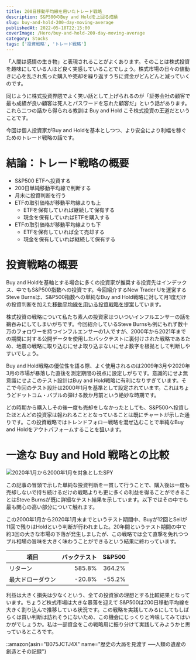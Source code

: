 ```yaml
---
title: 200日移動平均線を用いたトレード戦略
description: S&P500のBuy and Holdを上回る成績
slug: buy-and-hold-200-day-moving-average
publishedAt: 2022-05-18T22:15:00
coverImage: /Hero/buy-and-hold-200-day-moving-average
category: Stocks
tags: ['投資戦略', 'トレード戦略']
---
```


「人間は感情の生き物」と表現されることがよくあります。そのことは株式投資を趣味にしている人ほど良く実感していることでしょう。株式市場の日々の値動きに心を乱され焦った購入や売却を繰り返すうちに資金がどんどんと減っていくのです。

同じように株式投資界隈でよく笑い話として上げられるのが「証券会社の顧客で最も成績が良い顧客は死人とパスワードを忘れた顧客だ」という話があります。これら二つの話から得られる教訓は Buy and Hold こそ株式投資の王道だということです。

今回は個人投資家がBuy and Holdを基本としつつ、より安全により利幅を稼ぐためのトレード戦略の話です。

# 結論：トレード戦略の概要

- S&P500 ETFへ投資する
- 200日単純移動平均線で判断する
- 月末に投資判断を行う
- ETFの取引価格が移動平均線よりも上
  - ETFを保有していれば継続して保有する
  - 現金を保有していればETFを購入する
- ETFの取引価格が移動平均線よりも下
  - ETFを保有していれば全て売却する
  - 現金を保有していれば継続して保有する

# 投資戦略の概要

Buy and Holdを基軸とする場合に多くの投資家が推奨する投資先はインデックス、中でもS&P500指数への投資です。今回紹介するNew Trader Uを運営するSteve Burnsは、S&P500指数への単純なBuy and Hold戦略に対して月1度だけの投資判断を加えた[移動平均線を用いる投資戦略を提案](https://www.newtraderu.com/2021/06/30/200-day-moving-average-vs-buy-and-hold/)しています。

株式投資の戦略について私たち素人の投資家はついついインフルエンサーの話を鵜吞みにしてしまいがちです。今回紹介しているSteve Burnsも例にもれず数十万のフォロワーを持つインフルエンサーの1人ですが、2000年から2021年までの期間に対する公開データを使用したバックテストに裏付けされた戦略であるため、地震の戦略に取り込むにせよ取り込まないにせよ数字を根拠として判断しやすいでしょう。

Buy and Hold戦略の優位性を語る際、よく使用されるのは2009年3月や2020年3月の市場が暴落した直後を測定期間の視点に設定しがちです。意識的にせよ無意識にせよこのテスト設計はBuy and Hold戦略に有利になりすぎています。そこで今回のテスト設計は2000年1月を基準として設定されています。これはちょうどドットコム・バブルの弾ける数か月前という絶妙な時期です。

どの時期から購入しその後一度も売却をしなかったとしても、S&P500へ投資したほとんどの投資家は報われることとなっていることは既にチャートが示した通りです。この投資戦略ではトレンドフォロー戦略を混ぜ込むことで単純なBuy and Holdをアウトパフォームすることを狙います。

# 一途な Buy and Hold 戦略との比較

![2020年1月から2000年1月を対象としたSPY](/Stocks/dma200VsBuyAndHold)

この記事の冒頭で示した単純な投資判断を一貫して行うことで、購入後は一度も売却しないで持ち続けるだけの戦略よりも更に多くの利益を得ることができることはSteve Burnsが既に詳細なテスト結果を示しています。以下ではその中でも最も関心の高い部分について触れます。

この2000年1月から2020年1月末までというテスト期間中、Buyが12回とSellが11回で残りはHoldという判断が行われました。20年間というテスト期間の中で約3回の大きな市場の下落が発生しましたが、この戦略では全て直撃を免れつつブル相場の旨味を大きく味わうことができるという結果に終わっています。

| 項目             | バックテスト | S&P500 |
| ---------------- | -----------: | -----: |
| リターン         |       585.8% | 364.2% |
| 最大ドローダウン |       -20.8% | -55.2% |

利益は大きく損失は少なくという、全ての投資家の理想とする比較結果となっています。ちょうど株式市場は大きな暴落を迎えて S&P500は200日移動平均線を大きく割り込んで推移している状況です。この戦略を実践してみるにしてもしばらくは買い判断は訪れそうにないため、この機会にじっくりと吟味してみてはいかがでしょうか。私は一部資金をこの戦略用に振り分けて実践してみようかと思っているところです。

::amazon{asin="B075JCTJ4X" name="歴史の大局を見渡す ──人類の遺産の創造とその記録"}
